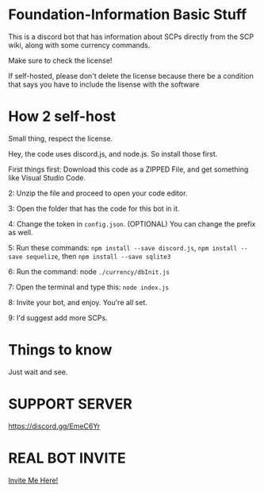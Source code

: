 # Foundation-Information Basic Stuff
This is a discord bot that has information about SCPs directly from the SCP wiki, along with some currency commands.

Make sure to check the license!

If self-hosted, please don't delete the license because there be a condition that says you have to include the lisense with the software

# How 2 self-host

Small thing, respect the license.

Hey, the code uses discord.js, and node.js. So install those first.

First things first: Download this code as a ZIPPED File, and get something like Visual Studio Code.

2: Unzip the file and proceed to open your code editor. 

3: Open the folder that has the code for this bot in it.

4: Change the token in `config.json`. (OPTIONAL) You can change the prefix as well.

5: Run these commands: `npm install --save discord.js`,  `npm install --save sequelize`, then `npm install --save sqlite3`

6: Run the command: node `./currency/dbInit.js`

7: Open the terminal and type this: `node index.js`

8: Invite your bot, and enjoy. You're all set.

9: I'd suggest add more SCPs.

# Things to know

Just wait and see.

# SUPPORT SERVER
https://discord.gg/EmeC6Yr

# REAL BOT INVITE
[Invite Me Here!](https://discordapp.com/api/oauth2/authorize?client_id=702659948030459927&permissions=67238912&scope=bot)

